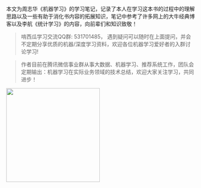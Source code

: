 本文为周志华《机器学习》的学习笔记，记录了本人在学习这本书的过程中的理解思路以及一些有助于消化书内容的拓展知识，笔记中参考了许多网上的大牛经典博客以及李航《统计学习》的内容，向前辈们和知识致敬！



> 啃西瓜学习交流QQ群: 531701485， 遇到疑问可以随时在上面提问，并会不定期分享优质的机器/深度学习资料，欢迎各位机器学习爱好者的入群讨论学习!



> 作者目前在腾讯微信事业群从事大数据、机器学习、推荐系统工作，团队会定期输出：机器学习在实际业务领域的技术总结，欢迎大家关注学习，共同进步！

<img src="https://ftp.bmp.ovh/imgs/2021/07/022f98f41a401e3a.jpeg" width="250px" height="250px" />

